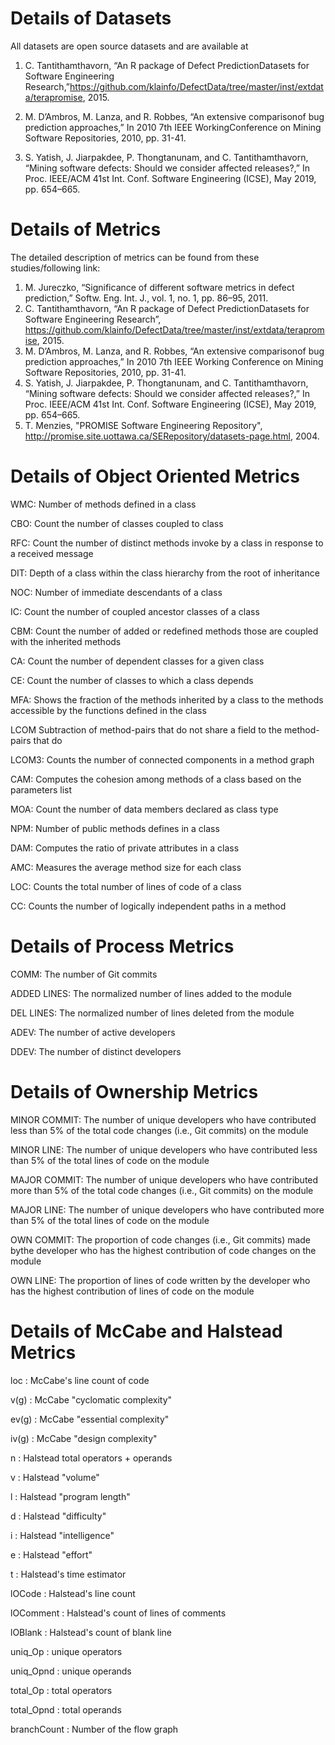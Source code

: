 # Details of Datasets
All datasets are open source datasets and are available at 

1.	C. Tantithamthavorn, “An R package of Defect PredictionDatasets for Software Engineering Research,”https://github.com/klainfo/DefectData/tree/master/inst/extdata/terapromise, 2015.
   
2. M. D’Ambros, M. Lanza, and R. Robbes, “An extensive comparisonof bug prediction approaches,” In 2010 7th IEEE WorkingConference on Mining Software Repositories, 2010, pp. 31-41.
   
3. S. Yatish, J. Jiarpakdee, P. Thongtanunam, and C. Tantithamthavorn, “Mining software defects: Should we consider affected releases?,” In Proc. IEEE/ACM 41st Int. Conf. Software Engineering (ICSE), May 2019, pp. 654–665.



# Details of Metrics
The detailed description of metrics can be found from these studies/following link:
1. M. Jureczko, “Significance of different software metrics in defect prediction,” Softw. Eng. Int. J., vol. 1, no. 1, pp. 86–95, 2011.
2. C. Tantithamthavorn, “An R package of Defect PredictionDatasets for Software Engineering Research”, https://github.com/klainfo/DefectData/tree/master/inst/extdata/terapromise, 2015.
3. M. D’Ambros, M. Lanza, and R. Robbes, “An extensive comparisonof bug prediction approaches,” In 2010 7th IEEE Working Conference on Mining Software Repositories, 2010, pp. 31-41.
4. S. Yatish, J. Jiarpakdee, P. Thongtanunam, and C. Tantithamthavorn, “Mining software defects: Should we consider affected releases?,” In Proc. IEEE/ACM 41st Int. Conf. Software Engineering (ICSE), May 2019, pp. 654–665.
5. T. Menzies, "PROMISE Software Engineering Repository", http://promise.site.uottawa.ca/SERepository/datasets-page.html, 2004.

# Details of Object Oriented Metrics

WMC: Number of methods defined in a class

CBO: Count the number of classes coupled to class

RFC: Count the number of distinct methods invoke by a class in response to a received message

DIT: Depth of a class within the class hierarchy from the root of inheritance

NOC: Number of immediate descendants of a class

IC: Count the number of coupled ancestor classes of a class

CBM: Count the number of added or redefined methods those are coupled with the inherited methods

CA: Count the number of dependent classes for a given class

CE: Count the number of classes to which a class depends

MFA: Shows the fraction of the methods inherited by a class to the methods accessible by the functions defined in the class

LCOM Subtraction of method-pairs that do not share a field to the method-pairs that do

LCOM3: Counts the number of connected components in a method graph

CAM: Computes the cohesion among methods of a class based on the parameters list

MOA: Count the number of data members declared as class type

NPM: Number of public methods defines in a class

DAM: Computes the ratio of private attributes in a class

AMC: Measures the average method size for each class

LOC: Counts the total number of lines of code of a class

CC: Counts the number of logically independent paths in a method

# Details of Process Metrics

COMM: The number of Git commits

ADDED LINES: The normalized number of lines added to the module

DEL LINES: The normalized number of lines deleted from the module

ADEV: The number of active developers

DDEV: The number of distinct developers

# Details of Ownership Metrics

MINOR COMMIT: The number of unique developers who have contributed less than 5% of the total code changes (i.e., Git commits) on the module

MINOR LINE: The number of unique developers who have contributed less than 5% of the total lines of code on the module

MAJOR COMMIT: The number of unique developers who have contributed more than 5% of the total code changes (i.e., Git commits) on the module

MAJOR LINE: The number of unique developers who have contributed more than 5% of the total lines of code on the module

OWN COMMIT: The proportion of code changes (i.e., Git commits) made bythe developer who has the highest contribution of code changes on the module

OWN LINE: The proportion of lines of code written by the developer who has the highest contribution of lines of code on the module

# Details of McCabe and Halstead Metrics

loc             : McCabe's line count of code

v(g)            : McCabe "cyclomatic complexity"

ev(g)           : McCabe "essential complexity"

iv(g)           : McCabe "design complexity"

n               : Halstead total operators + operands

v               : Halstead "volume"

l               : Halstead "program length"

d               : Halstead "difficulty"

i               : Halstead "intelligence"

e               : Halstead "effort"

t               : Halstead's time estimator

lOCode          : Halstead's line count

lOComment       : Halstead's count of lines of comments

lOBlank         : Halstead's count of blank line

uniq_Op         : unique operators

uniq_Opnd       : unique operands

total_Op        : total operators

total_Opnd      : total operands

branchCount     : Number of the flow graph
